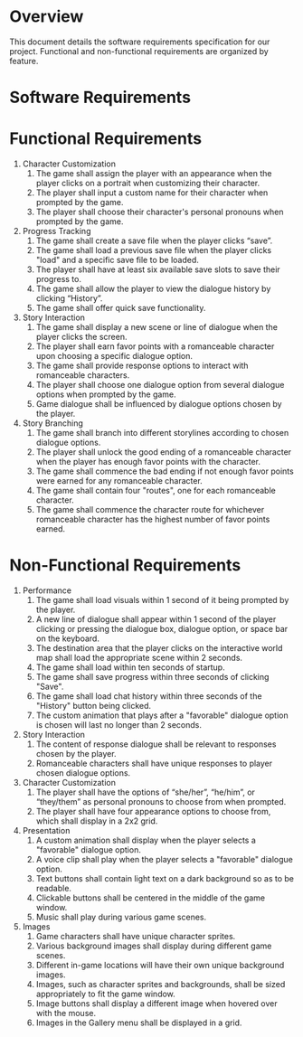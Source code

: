 # Overview
This document details the software requirements specification for our project. Functional and non-functional requirements are organized by feature.

# Software Requirements

# Functional Requirements

1. Character Customization
   1. The game shall assign the player with an appearance when the player clicks on a portrait when customizing their character.
   2. The player shall input a custom name for their character when prompted by the game.
   3. The player shall choose their character's personal pronouns when prompted by the game.
2. Progress Tracking
   1. The game shall create a save file when the player clicks “save”.
   2. The game shall load a previous save file when the player clicks "load" and a specific save file to be loaded.
   3. The player shall have at least six available save slots to save their progress to.
   4. The game shall allow the player to view the dialogue history by clicking “History”.
   5. The game shall offer quick save functionality.
3. Story Interaction
   1. The game shall display a new scene or line of dialogue when the player clicks the screen.
   2. The player shall earn favor points with a romanceable character upon choosing a specific dialogue option.
   3. The game shall provide response options to interact with romanceable characters.
   4. The player shall choose one dialogue option from several dialogue options when prompted by the game.
   5. Game dialogue shall be influenced by dialogue options chosen by the player.
4. Story Branching
   1. The game shall branch into different storylines according to chosen dialogue options.
   2. The player shall unlock the good ending of a romanceable character when the player has enough favor points with the character.
   3. The game shall commence the bad ending if not enough favor points were earned for any romanceable character.
   4. The game shall contain four "routes", one for each romanceable character.
   5. The game shall commence the character route for whichever romanceable character has the highest number of favor points earned.

# Non-Functional Requirements

1. Performance
    1. The game shall load visuals within 1 second of it being prompted by the player.
    2. A new line of dialogue shall appear within 1 second of the player clicking or pressing the dialogue box, dialogue option, or space bar on the keyboard.
    3. The destination area that the player clicks on the interactive world map shall load the appropriate scene within 2 seconds.
    4. The game shall load within ten seconds of startup.
    5. The game shall save progress within three seconds of clicking "Save".
    6. The game shall load chat history within three seconds of the "History" button being clicked.
    7. The custom animation that plays after a "favorable" dialogue option is chosen will last no longer than 2 seconds.
2. Story Interaction
    1. The content of response dialogue shall be relevant to responses chosen by the player.
    2. Romanceable characters shall have unique responses to player chosen dialogue options.
3. Character Customization
    1. The player shall have the options of “she/her”, “he/him”, or “they/them” as personal pronouns to choose from when prompted.
    2. The player shall have four appearance options to choose from, which shall display in a 2x2 grid.
4. Presentation
    1. A custom animation shall display when the player selects a "favorable" dialogue option.
    2. A voice clip shall play when the player selects a "favorable" dialogue option.
    3. Text buttons shall contain light text on a dark background so as to be readable.
    4. Clickable buttons shall be centered in the middle of the game window.
    5. Music shall play during various game scenes.
5. Images
   1. Game characters shall have unique character sprites.
   2. Various background images shall display during different game scenes.
   3. Different in-game locations will have their own unique background images.
   4. Images, such as character sprites and backgrounds, shall be sized appropriately to fit the game window.
   5. Image buttons shall display a different image when hovered over with the mouse.
   6. Images in the Gallery menu shall be displayed in a grid.